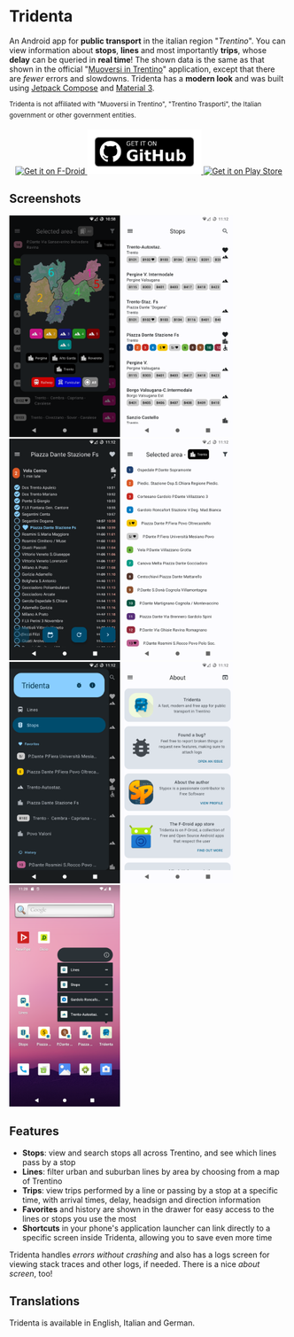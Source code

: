 # Tridenta

An Android app for **public transport** in the italian region "*Trentino*". You can view information about **stops**, **lines** and most importantly **trips**, whose **delay** can be queried in **real time**! The shown data is the same as that shown in the official "[Muoversi in Trentino](https://www.trentinotrasporti.it/en/travel-with-us/muoversi-en)" application, except that there are *fewer* errors and slowdowns. Tridenta has a **modern look** and was built using [Jetpack Compose](https://developer.android.com/jetpack/compose) and [Material 3](https://m3.material.io/).

<sup>Tridenta is not affiliated with "Muoversi in Trentino", "Trentino Trasporti", the Italian government or other government entities.</sup>

<p align="center">
    <a href="https://f-droid.org/packages/org.stypox.tridenta">
        <img width="206" alt="Get it on F-Droid" src="https://fdroid.gitlab.io/artwork/badge/get-it-on.png">
    </a>
    <a href="https://github.com/Stypox/tridenta/releases">
        <img width="206" alt="Get it on GitHub" src="https://github.com/Stypox/dicio-android/raw/05e06e3d24f303fbb7662b0c853ca63de1564b97/meta/get-it-on-github.png">
    </a>
    <a href="https://play.google.com/store/apps/details?id=org.stypox.tridenta">
        <img width="206" alt="Get it on Play Store" src="https://play.google.com/intl/en_us/badges/static/images/badges/en_badge_web_generic.png">
    </a>
</p>

## Screenshots

[<img src="./fastlane/metadata/android/en-US/images/phoneScreenshots/0.png" width=200>](./fastlane/metadata/android/en-US/images/phoneScreenshots/0.png)
[<img src="./fastlane/metadata/android/en-US/images/phoneScreenshots/1.png" width=200>](./fastlane/metadata/android/en-US/images/phoneScreenshots/1.png)
[<img src="./fastlane/metadata/android/en-US/images/phoneScreenshots/2.png" width=200>](./fastlane/metadata/android/en-US/images/phoneScreenshots/2.png)
[<img src="./fastlane/metadata/android/en-US/images/phoneScreenshots/3.png" width=200>](./fastlane/metadata/android/en-US/images/phoneScreenshots/3.png)
[<img src="./fastlane/metadata/android/en-US/images/phoneScreenshots/4.png" width=200>](./fastlane/metadata/android/en-US/images/phoneScreenshots/4.png)
[<img src="./fastlane/metadata/android/en-US/images/phoneScreenshots/5.png" width=200>](./fastlane/metadata/android/en-US/images/phoneScreenshots/5.png)
[<img src="./fastlane/metadata/android/en-US/images/phoneScreenshots/6.png" width=200>](./fastlane/metadata/android/en-US/images/phoneScreenshots/6.png)

## Features

- **Stops**: view and search stops all across Trentino, and see which lines pass by a stop
- **Lines**: filter urban and suburban lines by area by choosing from a map of Trentino
- **Trips**: view trips performed by a line or passing by a stop at a specific time, with arrival times, delay, headsign and direction information
- **Favorites** and history are shown in the drawer for easy access to the lines or stops you use the most
- **Shortcuts** in your phone's application launcher can link directly to a specific screen inside Tridenta, allowing you to save even more time

Tridenta handles *errors without crashing* and also has a logs screen for viewing stack traces and other logs, if needed. There is a nice *about screen*, too!

## Translations

Tridenta is available in English, Italian and German.
